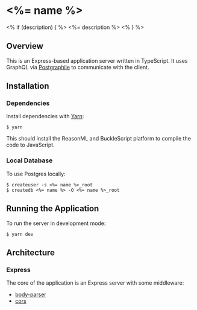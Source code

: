 # <%= name %>
<% if (description) { %>
<%= description %>
<% } %>
## Overview

This is an Express-based application server written in TypeScript. It uses GraphQL via [Postgraphile](https://www.graphile.org/) to communicate with the client.

## Installation

### Dependencies

Install dependencies with [Yarn](http://yarnpkg.com):

    $ yarn

This should install the ReasonML and BuckleScript platform to compile the code to JavaScript.

### Local Database

To use Postgres locally:

    $ createuser -s <%= name %>_root
    $ createdb <%= name %> -O <%= name %>_root

## Running the Application

To run the server in development mode:

    $ yarn dev

## Architecture

### Express

The core of the application is an Express server with some middleware:

* [body-parser](https://github.com/expressjs/body-parser)
* [cors](https://github.com/expressjs/cors)
